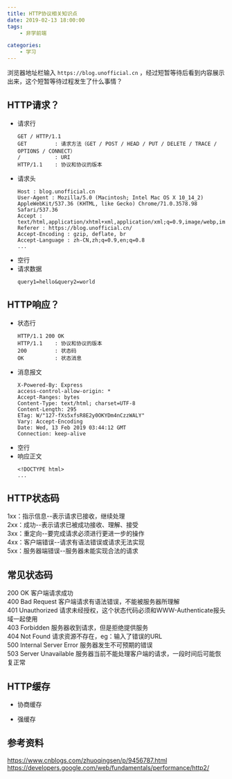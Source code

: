 ```yaml
---
title: HTTP协议相关知识点
date: 2019-02-13 18:00:00
tags:
    - 非学前端

categories:
    - 学习
---
```


浏览器地址栏输入 `https://blog.unofficial.cn` ，经过短暂等待后看到内容展示出来，这个短暂等待过程发生了什么事情？

## HTTP请求？
* 请求行
    ```
    GET / HTTP/1.1
    GET         : 请求方法（GET / POST / HEAD / PUT / DELETE / TRACE / OPTIONS / CONNECT）
    /           : URI
    HTTP/1.1    : 协议和协议的版本
    ```
* 请求头
    ```
    Host : blog.unofficial.cn
    User-Agent : Mozilla/5.0 (Macintosh; Intel Mac OS X 10_14_2) AppleWebKit/537.36 (KHTML, like Gecko) Chrome/71.0.3578.98 Safari/537.36
    Accept : text/html,application/xhtml+xml,application/xml;q=0.9,image/webp,image/apng,*/*;q=0.8
    Referer : https://blog.unofficial.cn/
    Accept-Encoding : gzip, deflate, br
    Accept-Language : zh-CN,zh;q=0.9,en;q=0.8
    ...
    ```
* 空行
* 请求数据
    ```
    query1=hello&query2=world
    ```

## HTTP响应？
* 状态行
    ```
    HTTP/1.1 200 OK
    HTTP/1.1    : 协议和协议的版本
    200         : 状态码
    OK          : 状态消息
    ```
* 消息报文
    ```
    X-Powered-By: Express
    access-control-allow-origin: *
    Accept-Ranges: bytes
    Content-Type: text/html; charset=UTF-8
    Content-Length: 295
    ETag: W/"127-fXs5xfsR8E2y0OKYDm4nCzzWALY"
    Vary: Accept-Encoding
    Date: Wed, 13 Feb 2019 03:44:12 GMT
    Connection: keep-alive
    ```
* 空行
* 响应正文
    ```
    <!DOCTYPE html>
    ...
    ```

## HTTP状态码
1xx：指示信息--表示请求已接收，继续处理  
2xx：成功--表示请求已被成功接收、理解、接受  
3xx：重定向--要完成请求必须进行更进一步的操作  
4xx：客户端错误--请求有语法错误或请求无法实现  
5xx：服务器端错误--服务器未能实现合法的请求  

## 常见状态码
200 OK                          客户端请求成功  
400 Bad Request                 客户端请求有语法错误，不能被服务器所理解  
401 Unauthorized                请求未经授权，这个状态代码必须和WWW-Authenticate报头域一起使用  
403 Forbidden                   服务器收到请求，但是拒绝提供服务  
404 Not Found                   请求资源不存在，eg：输入了错误的URL  
500 Internal Server Error       服务器发生不可预期的错误  
503 Server Unavailable          服务器当前不能处理客户端的请求，一段时间后可能恢复正常  

## HTTP缓存
* 协商缓存

* 强缓存

## 参考资料
https://www.cnblogs.com/zhuoqingsen/p/9456787.html
https://developers.google.com/web/fundamentals/performance/http2/